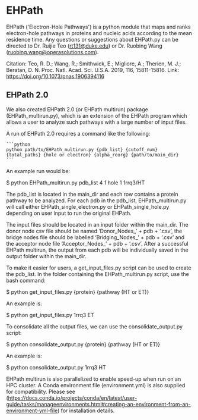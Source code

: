 # EHPath
EHPath ('Electron-Hole Pathways') is a python module that maps and ranks electron-hole pathways in proteins and nucleic acids according to the mean residence time. Any questions or suggestions about EHPath.py can be directed to Dr. Ruijie Teo (rt131@duke.edu) or Dr. Ruobing Wang (ruobing.wang@operasolutions.com). 

Citation: Teo, R. D.; Wang, R.; Smithwick, E.; Migliore, A.; Therien, M. J.; Beratan, D. N. Proc. Natl. Acad. Sci. U.S.A. 2019, 116, 15811-15816. Link: https://doi.org/10.1073/pnas.1906394116

## EHPath 2.0
We also created EHPath 2.0 (or EHPath multirun) package (EHPath_multirun.py), which is an extension of the EHPath program which allows a user to analyze such pathways with a large number of input files.

A run of EHPath 2.0 requires a command like the following:

    ```python
    python path/to/EHPath_multirun.py {pdb_list} {cutoff_num} {total_paths} {hole or electron} {alpha_reorg} {path/to/main_dir}
    ```
    
An example run would be:

$ python EHPath_multirun.py pdb_list 4 1 hole 1 1rrq3/HT

The pdb_list is located in the main_dir and each row contains a protein pathway to be analyzed. For each pdb in the pdb_list, EHPath_multirun.py will call either EHPath_single_electron.py or EHPath_single_hole.py depending on user input to run the original EHPath.

The input files should be located in an input folder within the main_dir. The donor node csv file should be named ‘Donor_Nodes_’ + pdb + ‘.csv’, the bridge nodes file should be labelled ‘Bridging_Nodes_’ + pdb + ‘.csv’ and the acceptor node file ‘Acceptor_Nodes_’ + pdb + ‘.csv’. After a successful EHPath multirun, the output from each pdb will be individually saved in the output folder within the main_dir. 

To make it easier for users, a get_input_files.py script can be used to create the pdb_list. In the folder containing the EHPath_multirun.py script, use the bash command:

$ python get_input_files.py {protein} {pathway (HT or ET)}

An example is:

$ python get_input_files.py 1rrq3 ET

To consolidate all the output files, we can use the consolidate_output.py script:

$ python consolidate_output.py {protein} {pathway (HT or ET)}

An example is:

$ python consolidate_output.py 1rrq3 HT

EHPath multirun is also parallelized to enable speed-up when run on an HPC cluster. A Conda environment file (environment.yml) is also supplied for compatibility. Please see (https://docs.conda.io/projects/conda/en/latest/user-guide/tasks/manageenvironments.html#creating-an-environment-from-an-environment-yml-file) for installation details.
